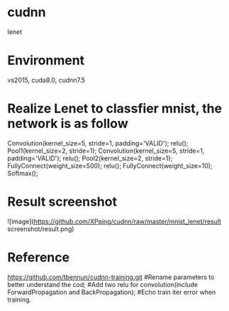 # cudnn
lenet

# Environment
vs2015, cuda8.0, cudnn7.5

# Realize Lenet to classfier mnist, the network is as follow
Convolution(kernel_size=5, stride=1, padding='VALID');
relu();
Pool1(kernel_size=2, stride=1);
Convolution(kernel_size=5, stride=1, padding='VALID');
relu();
Pool2(kernel_size=2, stride=1);
FullyConnect(weight_size=500);
relu();
FullyConnect(weight_size=10);
Softmax();

# Result screenshot
![image](https://github.com/XPping/cudnn/raw/master/mnist_lenet/result screenshot/result.png)


# Reference
https://github.com/tbennun/cudnn-training.git
#Rename parameters to better understand the cod;
#Add two relu for convolution(include ForwardPropagation and BackPropagation);
#Echo train iter error when training.
